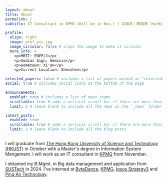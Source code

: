 ```yaml
---
layout: about
title: About
permalink: /
subtitle: IT Consultant in KPMG (Will be in Nov.) [ 闫瑞泽｜閆瑞澤｜He/Him/His ]

profile:
  align: right
  image: prof_pic.jpg
  image_circular: false # crops the image to make it circular
  more_info: >
    <p>MBTI: ENFP/J</p>
    <p>Zodiac Sign: Gemini♊️</p>
    <p>Hometown: Xi'an</p>
    <p>Current Location: Shenzhen</p>

selected_papers: false # includes a list of papers marked as "selected={true}"
social: true # includes social icons at the bottom of the page

announcements:
  enabled: true # includes a list of news items
  scrollable: true # adds a vertical scroll bar if there are more than 3 news items
  limit: 5 # leave blank to include all the news in the `_news` folder

latest_posts:
  enabled: true
  scrollable: true # adds a vertical scroll bar if there are more than 3 new posts items
  limit: 3 # leave blank to include all the blog posts
---
```


I will graduate from [The Hong Kong University of Science and Technology (HKUST)](https://hkust.edu.hk) in October with a Master's degree in Information System Mangement. I will work as an IT consultant in [KPMG](https://kpmg.com/cn/en/home.html) from November.

I obtained my B.Mgmt. in Big data management and application from [SUSTech](https://www.sustech.edu.cn/en/) in 2024. I’ve interned at [ByteDance](https://www.bytedance.com/en/), [KPMG](https://www.kpmg.com/cn/en/home.html), [Ipsos Strategy3](https://www.ipsos.com/en/ipsosstrategy3) and [Ping An Technology](https://tech.pingan.com).

